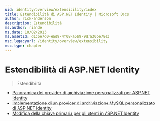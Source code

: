 ```yaml
---
uid: identity/overview/extensibility/index
title: Estendibilità di ASP.NET Identity | Microsoft Docs
author: rick-anderson
description: Estendibilità
ms.author: riande
ms.date: 10/02/2013
ms.assetid: d1c6e7d0-ead9-4f08-a5b9-9d7a30be78e3
msc.legacyurl: /identity/overview/extensibility
msc.type: chapter
---
```

<a name="aspnet-identity-extensibility"></a>Estendibilità di ASP.NET Identity
====================
> Estendibilità


- [Panoramica dei provider di archiviazione personalizzati per ASP.NET Identity](overview-of-custom-storage-providers-for-aspnet-identity.md)
- [Implementazione di un provider di archiviazione MySQL personalizzato di ASP.NET Identity](implementing-a-custom-mysql-aspnet-identity-storage-provider.md)
- [Modifica della chiave primaria per gli utenti in ASP.NET Identity](change-primary-key-for-users-in-aspnet-identity.md)
